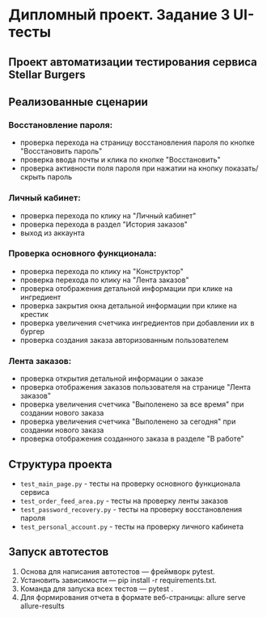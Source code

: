 # Дипломный проект. Задание 3 UI-тесты

## Проект автоматизации тестирования сервиса Stellar Burgers

## Реализованные сценарии

### Восстановление пароля:

- проверка перехода на страницу восстановления пароля по кнопке "Восстановить пароль"
- проверка ввода почты и клика по кнопке "Восстановить"
- проверка активности поля пароля при нажатии на кнопку показать/скрыть пароль

### Личный кабинет:

- проверка перехода по клику на "Личный кабинет"
- проверка перехода в раздел "История заказов"
- выход из аккаунта

### Проверка основного функционала:

- проверка перехода по клику на "Конструктор"
- проверка перехода по клику на "Лента заказов"
- проверка отображения детальной информации при клике на ингредиент
- проверка закрытия окна детальной информации при клике на крестик
- проверка увеличения счетчика ингредиентов при добавлении их в бургер
- проверка создания заказа авторизованным пользователем

### Лента заказов:

- проверка открытия детальной информации о заказе
- проверка отображения заказов пользователя на странице "Лента заказов"
- проверка увеличения счетчика "Выполенено за все время" при создании нового заказа
- проверка увеличения счетчика "Выполенено за сегодня" при создании нового заказа
- проверка отображения созданного заказа в разделе "В работе"

## Структура проекта

- `test_main_page.py` - тесты на проверку основного функционала сервиса
- `test_order_feed_area.py` - тесты на проверку ленты заказов
- `test_password_recovery.py` - тесты на проверку восстановления пароля
- `test_personal_account.py` - тесты на проверку личного кабинета

## Запуск автотестов

1. Основа для написания автотестов — фреймворк pytest.
2. Установить зависимости — pip install -r requirements.txt.
3. Команда для запуска всех тестов — pytest .
4. Для формирования отчета в формате веб-страницы: allure serve allure-results
